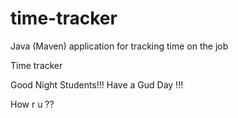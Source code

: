 # time-tracker
Java (Maven) application for tracking time on the job

Time tracker

Good Night Students!!!
Have a Gud Day !!!

How r u ??

